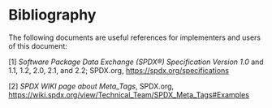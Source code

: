 # Bibliography

The following documents are useful references for implementers and users of this document:

[1] *Software Package Data Exchange (SPDX®) Specification Version 1.0* and  1.1, 1.2, 2.0, 2.1, and 2.2; SPDX.org, https://spdx.org/specifications

[2] *SPDX WIKI page about Meta_Tags*, SPDX.org, https://wiki.spdx.org/view/Technical_Team/SPDX_Meta_Tags#Examples
